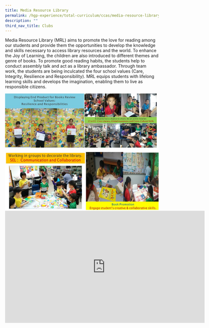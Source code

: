 ```yaml
---
title: Media Resource Library
permalink: /hgp-experience/total-curriculum/ccas/media-resource-library/
description: ""
third_nav_title: Clubs
---
```


<p dir="ltr">Media Resource Library (MRL) aims to promote the love for reading among our students and provide them the opportunities to develop the knowledge and skills necessary to access library resources and the world. To enhance the Joy of Learning, the children are also introduced to different themes and genre of books. To promote good reading habits, the students help to conduct assembly talk and act as a library ambassador. Through team work, the students are being inculcated the four school values (Care, Integrity, Resilience and Responsibility). MRL equips students with lifelong learning skills and develops the imagination, enabling them to live as responsible citizens.</p>
<img src="/images/mrl.jpg"><br>
<iframe width="655" height="368" src="https://www.youtube.com/embed/bvIg-igdCZE" title="Media Resource Library CCA Showcase" frameborder="0" allow="accelerometer; autoplay; clipboard-write; encrypted-media; gyroscope; picture-in-picture" allowfullscreen></iframe>